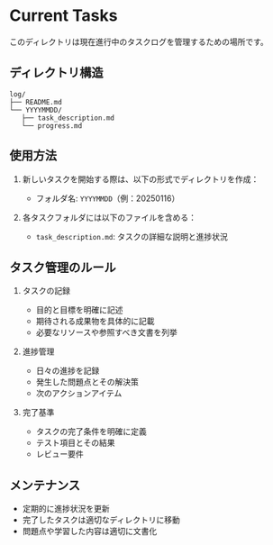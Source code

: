 # Current Tasks

このディレクトリは現在進行中のタスクログを管理するための場所です。

## ディレクトリ構造
```
log/
├── README.md
└── YYYYMMDD/
   ├── task_description.md
   └── progress.md
```

## 使用方法

1. 新しいタスクを開始する際は、以下の形式でディレクトリを作成：
   - フォルダ名: `YYYYMMDD`（例：20250116）

2. 各タスクフォルダには以下のファイルを含める：
   - `task_description.md`: タスクの詳細な説明と進捗状況

## タスク管理のルール

1. タスクの記録
   - 目的と目標を明確に記述
   - 期待される成果物を具体的に記載
   - 必要なリソースや参照すべき文書を列挙

2. 進捗管理
   - 日々の進捗を記録
   - 発生した問題点とその解決策
   - 次のアクションアイテム

3. 完了基準
   - タスクの完了条件を明確に定義
   - テスト項目とその結果
   - レビュー要件

## メンテナンス

- 定期的に進捗状況を更新
- 完了したタスクは適切なディレクトリに移動
- 問題点や学習した内容は適切に文書化
